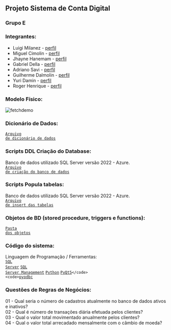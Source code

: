 ## Projeto Sistema de Conta Digital

### Grupo E

### Integrantes:
- Luigi Milanez - [perfil](https://github.com/luigimilanez)
- Miguel Cimolin - [perfil](https://github.com/miguelcimolin)
- Jhayne Hanemam - [perfil](https://github.com/JhayneK)
- Gabriel Della - [perfil](https://github.com/GabrielSouzaDG)
- Adriano Savi  - [perfil](https://github.com/AdrianoReusSavi)
- Guilherme Dalmolin - [perfil](https://github.com/GuiDalmolin)
- Yuri Damin - [perfil](https://github.com/YuriDamin)
- Roger Henrique - [perfil](https://github.com/RogerHenriqueAlvesRodrigues)


### Modelo Físico:
![fetchdemo](https://github.com/luigimilanez/Sistema-de-Conta-Digital/assets/89088603/727f057a-871f-4af1-a3da-5dfb84f7086e)

### Dicionário de Dados:
<code>[Arquivo de dicionário de dados](https://github.com/luigimilanez/Sistema-de-Conta-Digital/blob/main/Dicion%C3%A1rio/Dicionario_de_dados.xlsx)</code>

### Scripts DDL Criação do Database:
Banco de dados utilizado SQL Server versão 2022 - Azure.<br>
<code>[Arquivo de criação do banco de dados](https://github.com/luigimilanez/Sistema-de-Conta-Digital/blob/main/Cria%C3%A7%C3%A3oDB/createDatabase.sql)</code>

### Scripts Popula tabelas:
Banco de dados utilizado SQL Server versão 2022 - Azure.<br>
<code>[Arquivo de insert das tabelas](https://github.com/luigimilanez/Sistema-de-Conta-Digital/blob/main/PopulaTabelas/populaTabela.sql)</code>

### Objetos de BD (stored procedure, triggers e functions):
<code>[Pasta dos objetos](https://github.com/luigimilanez/Sistema-de-Conta-Digital/tree/main/Objetos)</code>
  
### Código do sistema:
Linguagem de Programação / Ferramentas: <br>
<code>[SQL Server](https://www.microsoft.com/pt-br/sql-server/sql-server-downloads)</code>
<code>[SQL Server Management](https://learn.microsoft.com/pt-br/sql/ssms/download-sql-server-management-studio-ssms?view=sql-server-ver16#download-ssms)</code>
<code>[Python](https://www.python.org/downloads/)</code>
<code>[PyQt5](https://pypi.org/project/PyQt5/#:~:text=PyQt5%20is%20a%20comprehensive%20set,platforms%20including%20iOS%20and%20Android.)</code>
<code>[pyodbc](https://pypi.org/project/pyodbc/)</code>

### Questões de Regras de Negócios:
01 - Qual seria o número de cadastros atualmente no banco de dados ativos e inativos?<br>
02 - Qual é número de transações diária efetuada pelos clientes?<br>
03 - Qual o valor total movimentado anualmente pelos clientes?<br>
04 - Qual o valor total arrecadado mensalmente com o câmbio de moeda?
